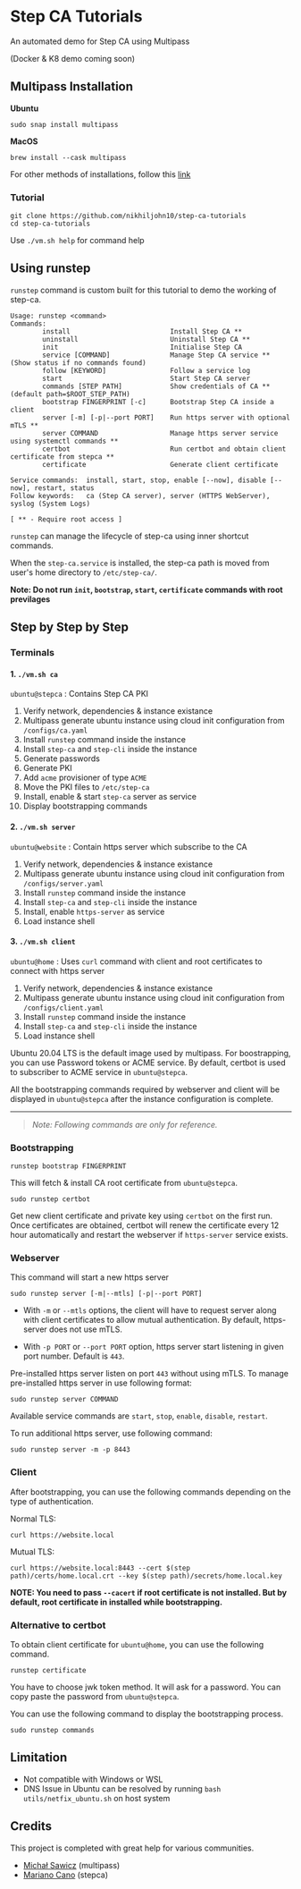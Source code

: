# Step CA Tutorials

An automated demo for Step CA using Multipass

(Docker & K8 demo coming soon)

## Multipass Installation

**Ubuntu**
```
sudo snap install multipass
```

**MacOS**
```
brew install --cask multipass
```

For other methods of installations, follow this [link](https://multipass.run/)

### Tutorial

```
git clone https://github.com/nikhiljohn10/step-ca-tutorials
cd step-ca-tutorials
```

Use `./vm.sh help` for command help

## Using runstep

`runstep` command is custom built for this tutorial to demo the working of step-ca.

```
Usage: runstep <command>
Commands:
        install                         Install Step CA **
        uninstall                       Uninstall Step CA **
        init                            Initialise Step CA
        service [COMMAND]               Manage Step CA service ** (Show status if no commands found)
        follow [KEYWORD]                Follow a service log 
        start                           Start Step CA server
        commands [STEP PATH]            Show credentials of CA ** (default path=$ROOT_STEP_PATH)
        bootstrap FINGERPRINT [-c]      Bootstrap Step CA inside a client
        server [-m] [-p|--port PORT]    Run https server with optional mTLS **
        server COMMAND                  Manage https server service using systemctl commands **
        certbot                         Run certbot and obtain client certificate from stepca **
        certificate                     Generate client certificate

Service commands:  install, start, stop, enable [--now], disable [--now], restart, status 
Follow keywords:   ca (Step CA server), server (HTTPS WebServer), syslog (System Logs)

[ ** - Require root access ]
```

`runstep` can manage the lifecycle of step-ca using inner shortcut commands.

When the `step-ca.service` is installed, the step-ca path is moved from user's home directory to `/etc/step-ca/`.

**Note: Do not run `init`, `bootstrap`, `start`, `certificate` commands with root previlages**

## Step by Step by Step

### Terminals

#### 1. `./vm.sh ca`

`ubuntu@stepca` : Contains Step CA PKI

   1. Verify network, dependencies & instance existance
   2. Multipass generate ubuntu instance using cloud init configuration from `/configs/ca.yaml`
   3. Install `runstep` command inside the instance
   4. Install `step-ca` and `step-cli` inside the instance
   5. Generate passwords
   6. Generate PKI
   7. Add `acme` provisioner of type `ACME`
   8. Move the PKI files to `/etc/step-ca`
   9. Install, enable & start `step-ca` server as service
   10. Display bootstrapping commands

#### 2. `./vm.sh server`

`ubuntu@website` : Contain https server which subscribe to the CA

   1. Verify network, dependencies & instance existance
   2. Multipass generate ubuntu instance using cloud init configuration from `/configs/server.yaml`
   3. Install `runstep` command inside the instance
   4. Install `step-ca` and `step-cli` inside the instance
   5. Install, enable `https-server` as service
   6. Load instance shell

#### 3. `./vm.sh client`

`ubuntu@home` : Uses `curl` command with client and root certificates to connect with https server 

   1. Verify network, dependencies & instance existance
   2. Multipass generate ubuntu instance using cloud init configuration from `/configs/client.yaml`
   3. Install `runstep` command inside the instance
   4. Install `step-ca` and `step-cli` inside the instance
   5. Load instance shell

Ubuntu 20.04 LTS is the default image used by multipass. For boostrapping, you can use Password tokens or ACME service. By default, certbot is used to subscriber to ACME service in `ubuntu@stepca`.

All the bootstrapping commands required by webserver and client will be displayed in `ubuntu@stepca` after the instance configuration is complete.

---
> *Note: Following commands are only for reference.*

### Bootstrapping

```
runstep bootstrap FINGERPRINT
```
This will fetch & install CA root certificate from `ubuntu@stepca`.

```
sudo runstep certbot
```
Get new client certificate and private key using `certbot` on the first run. Once certificates are obtained, certbot will renew the certificate every 12 hour automatically and restart the webserver if `https-server` service exists.

### Webserver

This command will start a new https server
```
sudo runstep server [-m|--mtls] [-p|--port PORT]
```

- With `-m` or `--mtls` options, the client will have to request server along with client certificates to allow mutual authentication. By default, https-server does not use mTLS.

- With `-p PORT` or `--port PORT` option, https server start listening in given port number. Default is `443`.

Pre-installed https server listen on port `443` without using mTLS. To manage pre-installed https server in use following format: 
```
sudo runstep server COMMAND
```

Available service commands are `start`, `stop`, `enable`, `disable`, `restart`.

To run additional https server, use following command:
```
sudo runstep server -m -p 8443
```

### Client

After bootstrapping, you can use the following commands depending on the type of authentication.

Normal TLS:
```
curl https://website.local
```

Mutual TLS:
```
curl https://website.local:8443 --cert $(step path)/certs/home.local.crt --key $(step path)/secrets/home.local.key
```

**NOTE: You need to pass `--cacert` if root certificate is not installed. But by default, root certificate in installed while bootstrapping.**

### Alternative to certbot

To obtain client certificate for `ubuntu@home`, you can use the following command.
```
runstep certificate
```

You have to choose jwk token method. It will ask for a password. You can copy paste the password from `ubuntu@stepca`.

You can use the following command to display the bootstrapping process.
```
sudo runstep commands
```

## Limitation

- Not compatible with Windows or WSL
- DNS Issue in Ubuntu can be resolved by running `bash utils/netfix_ubuntu.sh` on host system

## Credits

This project is completed with great help for various communities.

- [Michał Sawicz](https://github.com/Saviq) (multipass)
- [Mariano Cano](https://github.com/maraino) (stepca)
